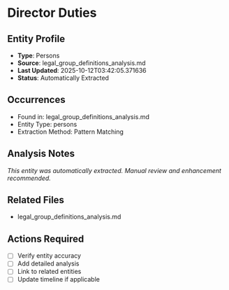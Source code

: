# Director Duties

## Entity Profile
- **Type**: Persons
- **Source**: legal_group_definitions_analysis.md
- **Last Updated**: 2025-10-12T03:42:05.371636
- **Status**: Automatically Extracted

## Occurrences
- Found in: legal_group_definitions_analysis.md
- Entity Type: persons
- Extraction Method: Pattern Matching

## Analysis Notes
*This entity was automatically extracted. Manual review and enhancement recommended.*

## Related Files
- legal_group_definitions_analysis.md

## Actions Required
- [ ] Verify entity accuracy
- [ ] Add detailed analysis
- [ ] Link to related entities
- [ ] Update timeline if applicable
